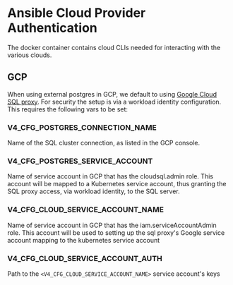 # Ansible Cloud Provider Authentication

The docker container contains cloud CLIs needed for interacting with the various clouds.

## GCP

When using external postgres in GCP, we default to using [Google Cloud SQL proxy](https://cloud.google.com/sql/docs/postgres/connect-kubernetes-engine). For security the setup is via a workload identity configuration. This requires the following vars to be set:

### V4_CFG_POSTGRES_CONNECTION_NAME

Name of the SQL cluster connection, as listed in the GCP console.

### V4_CFG_POSTGRES_SERVICE_ACCOUNT

Name of service account in GCP that has the cloudsql.admin role. This account will be mapped to a Kubernetes service account, thus granting the SQL proxy access, via workload identity, to the SQL server.

### V4_CFG_CLOUD_SERVICE_ACCOUNT_NAME 

Name of service account in GCP that has the iam.serviceAccountAdmin role. This account will be used to setting up the sql proxy's Google service account mapping to the kubernetes service account

### V4_CFG_CLOUD_SERVICE_ACCOUNT_AUTH 

Path to the `<V4_CFG_CLOUD_SERVICE_ACCOUNT_NAME>` service account's keys
